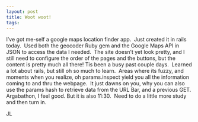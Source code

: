```yaml
---
layout: post
title: Woot woot!
tags: 
---
```

I’ve got me-self a google maps location finder app.  Just created it in rails today. 
Used both the geocoder Ruby gem and the Google Maps API in JSON to access the data I needed.  The site doesn’t yet look pretty, and I still need to configure the order of the pages and the buttons, but the content is pretty much all there!
Tis been a busy past couple days.  Learned a lot about rails, but still oh so much to learn.  Areas where its fuzzy, and moments when you realize, oh params.inspect yield you all the information coming to and thru the webpage.  It just dawns on you, why you can also use the params hash to retrieve data from the URL Bar, and a previous GET.
Argabathon, I feel good. But it is also 11:30.  Need to do a little more study and then turn in.

JL

